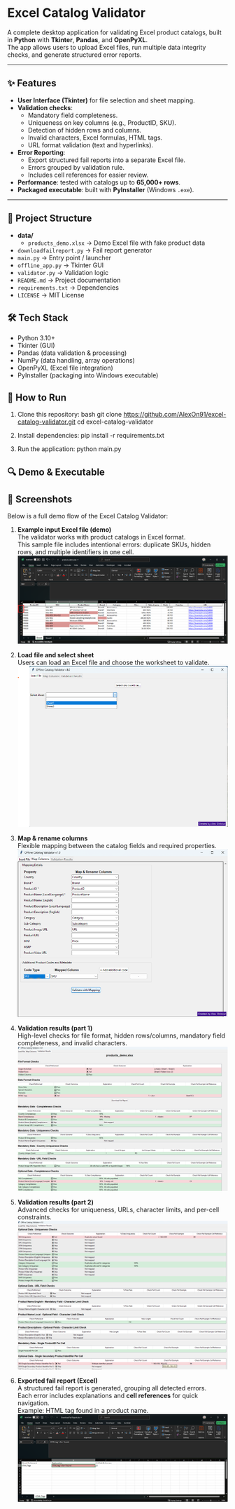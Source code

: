 # Excel Catalog Validator

A complete desktop application for validating Excel product catalogs, built in **Python** with **Tkinter**, **Pandas**, and **OpenPyXL**.  
The app allows users to upload Excel files, run multiple data integrity checks, and generate structured error reports.

---

## ✨ Features
- **User Interface (Tkinter)** for file selection and sheet mapping.
- **Validation checks**:
  - Mandatory field completeness.
  - Uniqueness on key columns (e.g., ProductID, SKU).
  - Detection of hidden rows and columns.
  - Invalid characters, Excel formulas, HTML tags.
  - URL format validation (text and hyperlinks).
- **Error Reporting**:
  - Export structured fail reports into a separate Excel file.
  - Errors grouped by validation rule.
  - Includes cell references for easier review.
- **Performance**: tested with catalogs up to **65,000+ rows**.
- **Packaged executable**: built with **PyInstaller** (Windows `.exe`).
---

## 📂 Project Structure

- **data/**
  - `products_demo.xlsx` → Demo Excel file with fake product data
- `downloadfailreport.py` → Fail report generator
- `main.py` → Entry point / launcher
- `offline_app.py` → Tkinter GUI
- `validator.py` → Validation logic
- `README.md` → Project documentation
- `requirements.txt` → Dependencies
- `LICENSE` → MIT License

## 🛠 Tech Stack
- Python 3.10+
- Tkinter (GUI)
- Pandas (data validation & processing)
- NumPy (data handling, array operations)
- OpenPyXL (Excel file integration)
- PyInstaller (packaging into Windows executable)

## 🚀 How to Run 
1. Clone this repository:
bash
   git clone https://github.com/AlexOn91/excel-catalog-validator.git
   cd excel-catalog-validator

2. Install dependencies:
    pip install -r requirements.txt
3. Run the application:
    python main.py

## 🔍 Demo & Executable
## 📸 Screenshots

Below is a full demo flow of the Excel Catalog Validator:

1. **Example input Excel file (demo)**  
   The validator works with product catalogs in Excel format.  
   This sample file includes intentional errors: duplicate SKUs, hidden rows, and multiple identifiers in one cell.  
   ![Excel Demo](docs/screenshots/excel_demo.png)

2. **Load file and select sheet**  
   Users can load an Excel file and choose the worksheet to validate.  
   ![Load File](docs/screenshots/load_file.png)

3. **Map & rename columns**  
   Flexible mapping between the catalog fields and required properties.  
   ![Mapping](docs/screenshots/map_columns.png)

4. **Validation results (part 1)**  
   High-level checks for file format, hidden rows/columns, mandatory field completeness, and invalid characters.  
   ![Validation Results 1](docs/screenshots/results_part1.png)

5. **Validation results (part 2)**  
   Advanced checks for uniqueness, URLs, character limits, and per-cell constraints.  
   ![Validation Results 2](docs/screenshots/results_part2.png)

6. **Exported fail report (Excel)**  
   A structured fail report is generated, grouping all detected errors.  
   Each error includes explanations and **cell references** for quick navigation.  
   Example: HTML tag found in a product name.  
   ![Fail Report](docs/screenshots/fail_report.png)
